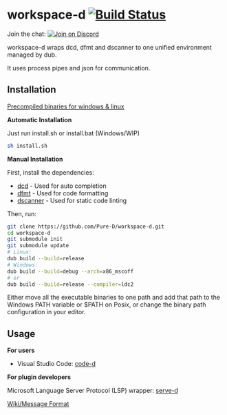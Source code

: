 # workspace-d [![Build Status](https://travis-ci.org/Pure-D/workspace-d.svg?branch=master)](https://travis-ci.org/Pure-D/workspace-d)

Join the chat: [![Join on Discord](https://discordapp.com/api/guilds/242094594181955585/widget.png?style=shield)](https://discord.gg/Bstj9bx)

workspace-d wraps dcd, dfmt and dscanner to one unified environment managed by dub.

It uses process pipes and json for communication.

## Installation

[Precompiled binaries for windows & linux](https://github.com/Pure-D/workspace-d/releases)

**Automatic Installation**

Just run install.sh or install.bat (Windows/WIP)

```sh
sh install.sh
```

**Manual Installation**

First, install the dependencies:
 
* [dcd](https://github.com/Hackerpilot/DCD) - Used for auto completion
* [dfmt](https://github.com/Hackerpilot/dfmt) - Used for code formatting
* [dscanner](https://github.com/Hackerpilot/Dscanner) - Used for static code linting

Then, run:

```sh
git clone https://github.com/Pure-D/workspace-d.git
cd workspace-d
git submodule init
git submodule update
# Linux:
dub build --build=release
# Windows:
dub build --build=debug --arch=x86_mscoff
# or
dub build --build=release --compiler=ldc2
```

Either move all the executable binaries to one path and add that path to the Windows PATH
variable or $PATH on Posix, or change the binary path configuration in your editor.

## Usage

**For users**

* Visual Studio Code: [code-d](https://github.com/Pure-D/code-d)

**For plugin developers**

Microsoft Language Server Protocol (LSP) wrapper: [serve-d](https://github.com/Pure-D/serve-d)

[Wiki/Message Format](https://github.com/Pure-D/workspace-d/wiki/Message-Format)


